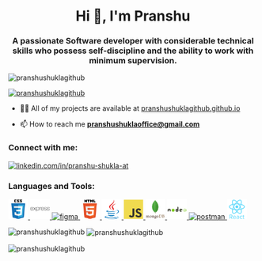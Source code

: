 <h1 align="center">Hi 👋, I'm Pranshu</h1>
<h3 align="center">A passionate Software developer with considerable technical skills who possess self-discipline and the ability to work with minimum supervision.</h3>

<p align="left"> <img src="https://komarev.com/ghpvc/?username=pranshushuklagithub&label=Profile%20views&color=0e75b6&style=flat" alt="pranshushuklagithub" /> </p>

<p align="left"> <a href="https://github.com/ryo-ma/github-profile-trophy"><img src="https://github-profile-trophy.vercel.app/?username=pranshushuklagithub" alt="pranshushuklagithub" /></a> </p>

- 👨‍💻 All of my projects are available at [pranshushuklagithub.github.io](pranshushuklagithub.github.io)

- 📫 How to reach me **pranshushuklaoffice@gmail.com**

<h3 align="left">Connect with me:</h3>
<p align="left">
<a href="https://linkedin.com/in/linkedin.com/in/pranshu-shukla-at" target="blank"><img align="center" src="https://raw.githubusercontent.com/rahuldkjain/github-profile-readme-generator/master/src/images/icons/Social/linked-in-alt.svg" alt="linkedin.com/in/pranshu-shukla-at" height="30" width="40" /></a>
</p>

<h3 align="left">Languages and Tools:</h3>
<p align="left"> <a href="https://www.w3schools.com/css/" target="_blank" rel="noreferrer"> <img src="https://raw.githubusercontent.com/devicons/devicon/master/icons/css3/css3-original-wordmark.svg" alt="css3" width="40" height="40"/> </a> <a href="https://expressjs.com" target="_blank" rel="noreferrer"> <img src="https://raw.githubusercontent.com/devicons/devicon/master/icons/express/express-original-wordmark.svg" alt="express" width="40" height="40"/> </a> <a href="https://www.figma.com/" target="_blank" rel="noreferrer"> <img src="https://www.vectorlogo.zone/logos/figma/figma-icon.svg" alt="figma" width="40" height="40"/> </a> <a href="https://www.w3.org/html/" target="_blank" rel="noreferrer"> <img src="https://raw.githubusercontent.com/devicons/devicon/master/icons/html5/html5-original-wordmark.svg" alt="html5" width="40" height="40"/> </a> <a href="https://www.java.com" target="_blank" rel="noreferrer"> <img src="https://raw.githubusercontent.com/devicons/devicon/master/icons/java/java-original.svg" alt="java" width="40" height="40"/> </a> <a href="https://developer.mozilla.org/en-US/docs/Web/JavaScript" target="_blank" rel="noreferrer"> <img src="https://raw.githubusercontent.com/devicons/devicon/master/icons/javascript/javascript-original.svg" alt="javascript" width="40" height="40"/> </a> <a href="https://www.mongodb.com/" target="_blank" rel="noreferrer"> <img src="https://raw.githubusercontent.com/devicons/devicon/master/icons/mongodb/mongodb-original-wordmark.svg" alt="mongodb" width="40" height="40"/> </a> <a href="https://nodejs.org" target="_blank" rel="noreferrer"> <img src="https://raw.githubusercontent.com/devicons/devicon/master/icons/nodejs/nodejs-original-wordmark.svg" alt="nodejs" width="40" height="40"/> </a> <a href="https://postman.com" target="_blank" rel="noreferrer"> <img src="https://www.vectorlogo.zone/logos/getpostman/getpostman-icon.svg" alt="postman" width="40" height="40"/> </a> <a href="https://reactjs.org/" target="_blank" rel="noreferrer"> <img src="https://raw.githubusercontent.com/devicons/devicon/master/icons/react/react-original-wordmark.svg" alt="react" width="40" height="40"/> </a> </p>

<p><img align="left" src="https://github-readme-stats.vercel.app/api/top-langs?username=pranshushuklagithub&show_icons=true&locale=en&layout=compact" alt="pranshushuklagithub" /></p>

<p>&nbsp;<img align="center" src="https://github-readme-stats.vercel.app/api?username=pranshushuklagithub&show_icons=true&locale=en" alt="pranshushuklagithub" /></p>

<p><img align="center" src="https://github-readme-streak-stats.herokuapp.com/?user=pranshushuklagithub&" alt="pranshushuklagithub" /></p>
